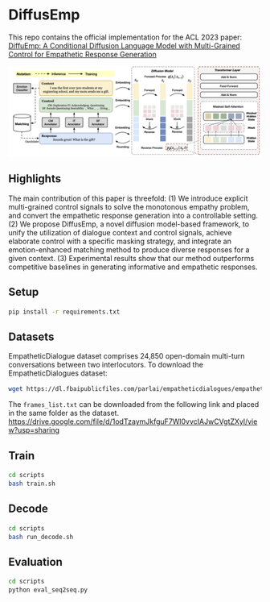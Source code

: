 # DiffusEmp
This repo contains the official implementation for the ACL 2023 paper: [DiffuEmp: A Conditional Diffusion Language Model with Multi-Grained Control for Empathetic Response Generation](https://aclanthology.org/2023.acl-long.158/)

![](framework.png)

## Highlights
The main contribution of this paper is threefold:
(1) We introduce explicit multi-grained control signals to solve the monotonous empathy problem, and convert the empathetic response generation into a controllable setting. 
(2) We propose DiffusEmp, a novel diffusion model-based framework, to unify the utilization of dialogue context and control signals, achieve elaborate control with a specific masking strategy, and integrate an emotion-enhanced matching method to produce diverse responses for a given context.
(3) Experimental results show that our method outperforms competitive baselines in generating informative and empathetic responses.

## Setup
```bash 
pip install -r requirements.txt 
```

## Datasets
EmpatheticDialogue dataset comprises 24,850 open-domain multi-turn conversations between two interlocutors.
To download the EmpatheticDialogues dataset:
```bash 
wget https://dl.fbaipublicfiles.com/parlai/empatheticdialogues/empatheticdialogues.tar.gz
```
The `frames_list.txt` can be downloaded from the following link and placed in the same folder as the dataset.
https://drive.google.com/file/d/1odTzaymJkfguF7Wl0vvcIAJwCVgtZXyl/view?usp=sharing

## Train
```bash
cd scripts
bash train.sh
```

## Decode
```bash
cd scripts
bash run_decode.sh
```

## Evaluation
```bash
cd scripts
python eval_seq2seq.py 
